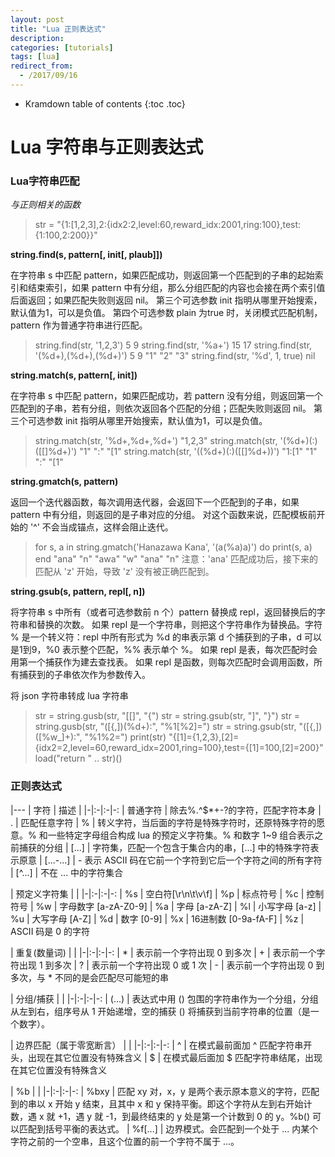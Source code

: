 ```yaml
---
layout: post
title: "Lua 正则表达式"
description:
categories: [tutorials]
tags: [lua]
redirect_from:
  - /2017/09/16
---
```


* Kramdown table of contents
{:toc .toc}

# Lua 字符串与正则表达式

### Lua字符串匹配

*与正则相关的函数*

> str = "{1:[1,2,3],2:{idx2:2,level:60,reward_idx:2001,ring:100},test:{1:100,2:200}}"

**string.find(s, pattern[, init[, plaub]])**

在字符串 s 中匹配 pattern，如果匹配成功，则返回第一个匹配到的子串的起始索引和结束索引，如果 pattern 中有分组，那么分组匹配的内容也会接在两个索引值后面返回；如果匹配失败则返回 nil。
第三个可选参数 init 指明从哪里开始搜索，默认值为1，可以是负值。
第四个可选参数 plain 为true 时，关闭模式匹配机制，pattern 作为普通字符串进行匹配。

> string.find(str, '1,2,3')
> 5 9
> string.find(str, '%a+')
> 15 17
> string.find(str, '(%d+),(%d+),(%d+)')
> 5 9 "1" "2" "3"
> string.find(str, '%d', 1, true)
> nil 

**string.match(s, pattern[, init])**

在字符串 s 中匹配 pattern，如果匹配成功，若 pattern 没有分组，则返回第一个匹配到的子串，若有分组，则依次返回各个匹配的分组；匹配失败则返回 nil。
第三个可选参数 init 指明从哪里开始搜索，默认值为1，可以是负值。

> string.match(str, '%d+,%d+,%d+')
> "1,2,3"
> string.match(str, '(%d+)(:)([[]%d+)')
> "1" ":" "[1"
> string.match(str, '((%d+)(:)([[]%d+))')
> "1:[1" "1" ":" "[1"

**string.gmatch(s, pattern)**

返回一个迭代器函数，每次调用迭代器，会返回下一个匹配到的子串，如果 pattern 中有分组，则返回的是子串对应的分组。
对这个函数来说，匹配模板前开始的 '^' 不会当成锚点，这样会阻止迭代。

> for s, a in string.gmatch('Hanazawa Kana', '(a(%a)a)') do print(s, a) end
> "ana" "n"
> "awa" "w"
> "ana" "n"
注意：'ana' 匹配成功后，接下来的匹配从 'z' 开始，导致 'z' 没有被正确匹配到。

**string.gsub(s, pattern, repl[, n])**

将字符串 s 中所有（或者可选参数前 n 个）pattern 替换成 repl，返回替换后的字符串和替换的次数。
如果 repl 是一个字符串，则把这个字符串作为替换品。字符 % 是一个转义符：repl 中所有形式为 %d 的串表示第 d 个捕获到的子串，d 可以是1到9，%0 表示整个匹配，%% 表示单个 %。
如果 repl 是表，每次匹配时会用第一个捕获作为建去查找表。
如果 repl 是函数，则每次匹配时会调用函数，所有捕获到的子串依次作为参数传入。

将 json 字符串转成 lua 字符串
> str = string.gusb(str, "[[]", "{")
> str = string.gsub(str, "]", "}")
> str = string.gusb(str, "([{,])(%d+):", "%1[%2]=")
> str = string.gsub(str, "([{,])([%w_]+):", "%1%2=")
> print(str)
> "{[1]={1,2,3},[2]={idx2=2,level=60,reward_idx=2001,ring=100},test={[1]=100,[2]=200}"
> load("return " .. str)()

### 正则表达式

|---
| 字符	| 描述 |
|-|:-|:-|-:
| 普通字符 | 除去%.[]()^$*+-?的字符，匹配字符本身
| . | 匹配任意字符
| % | 转义字符，当后面的字符是特殊字符时，还原特殊字符的愿意。% 和一些特定字母组合构成 lua 的预定义字符集。% 和数字 1~9 组合表示之前捕获的分组
| [...] | 字符集，匹配一个包含于集合内的串，[...] 中的特殊字符表示原意
| [...-...] | - 表示 ASCII 码在它前一个字符到它后一个字符之间的所有字符
| [^...] | 不在 ... 中的字符集合

| 预定义字符集 | |
|-|:-|:-|-:
| %s | 空白符[\r\n\t\v\f]
| %p | 标点符号
| %c | 控制符号
| %w | 字母数字 [a-zA-Z0-9]
| %a | 字母 [a-zA-Z]
| %l | 小写字母 [a-z]
| %u | 大写字母 [A-Z]
| %d | 数字 [0-9]
| %x | 16进制数 [0-9a-fA-F]
| %z | ASCII 码是 0 的字符

| 重复(数量词) | |
|-|:-|:-|-:
| * | 表示前一个字符出现 0 到多次
| + | 表示前一个字符出现 1 到多次
| ? | 表示前一个字符出现 0 或 1 次
| - | 表示前一个字符出现 0 到多次，与 * 不同的是会匹配尽可能短的串

| 分组/捕获 | |
|-|:-|:-|-:
| (...) | 表达式中用 () 包围的字符串作为一个分组，分组从左到右，组序号从 1 开始递增，空的捕获 () 将捕获到当前字符串的位置（是一个数字）。

| 边界匹配（属于零宽断言） |  |
|-|:-|:-|-:
| ^ | 在模式最前面加 ^ 匹配字符串开头，出现在其它位置没有特殊含义
| $ | 在模式最后面加 $ 匹配字符串结尾，出现在其它位置没有特殊含义

| %b | |
|-|:-|:-|-:
| %bxy | 匹配 xy 对，x，y 是两个表示原本意义的字符，匹配到的串以 x 开始 y 结束，且其中 x 和 y 保持平衡。即这个字符从左到右开始计数，遇 x 就 +1，遇 y 就 -1，到最终结束的 y 处是第一个计数到 0 的 y。%b() 可以匹配到括号平衡的表达式。
| %f[...] | 边界模式。会匹配到一个处于 ... 内某个字符之前的一个空串，且这个位置的前一个字符不属于 ...。